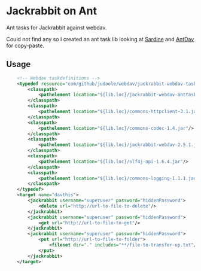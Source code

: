 # Jackrabbit on Ant

Ant tasks for Jackrabbit against webdav.

Could not find any so I created an ant task lib looking at [Sardine](https://code.google.com/p/sardine/) and [AntDav](http://code.google.com/p/antdav/) for copy-paste.

## Usage
```xml
    <!-- Webdav taskdefinitions -->
    <typedef resource="com/github/judoole/webdav/jackrabbit-webdav-tasks.xml">
        <classpath>
            <pathelement location="${lib.loc}/jackrabbit-webdav-anttasks-0.1.jar"/>
        </classpath>
        <classpath>
            <pathelement location="${lib.loc}/commons-httpclient-3.1.jar"/>
        </classpath>
        <classpath>
            <pathelement location="${lib.loc}/commons-codec-1.4.jar"/>
        </classpath>
        <classpath>
            <pathelement location="${lib.loc}/jackrabbit-webdav-2.5.1.jar"/>
        </classpath>
        <classpath>
            <pathelement location="${lib.loc}/slf4j-api-1.6.4.jar"/>
        </classpath>
        <classpath>
            <pathelement location="${lib.loc}/commons-logging-1.1.1.jar"/>
        </classpath>
    </typedef>
    <target name="davthis">
        <jackrabbit username="superuser" password="hiddenPassword">
            <delete url="http://url-to-file-to-delete"/>
        </jackrabbit>
        <jackrabbit username="superuser" password="hiddenPassword">
            <get url="http://url-to-file-to-get"/>
        </jackrabbit>
        <jackrabbit username="superuser" password="hiddenPassword">
            <put url="http://url-to-file-to-folder">
                <fileset dir="." includes="**/file-to-transfer-up.txt"/>
            </put>
        </jackrabbit>
    </target>
```
